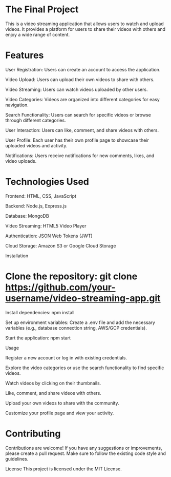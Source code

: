 # The Final Project 

This is a video streaming application that allows users to watch and upload videos. It provides a platform for users to share their videos with others and enjoy a wide range of content.

# Features

User Registration: Users can create an account to access the application.

Video Upload: Users can upload their own videos to share with others.

Video Streaming: Users can watch videos uploaded by other users.

Video Categories: Videos are organized into different categories for easy navigation.

Search Functionality: Users can search for specific videos or browse through different categories.

User Interaction: Users can like, comment, and share videos with others.

User Profile: Each user has their own profile page to showcase their uploaded videos and activity.

Notifications: Users receive notifications for new comments, likes, and video uploads.

# Technologies Used

Frontend: HTML, CSS, JavaScript

Backend: Node.js, Express.js

Database: MongoDB

Video Streaming: HTML5 Video Player

Authentication: JSON Web Tokens (JWT)

Cloud Storage: Amazon S3 or Google Cloud Storage

Installation

# Clone the repository: git clone https://github.com/your-username/video-streaming-app.git

Install dependencies: npm install

Set up environment variables: Create a .env file and add the necessary variables (e.g., database connection string, AWS/GCP credentials).

Start the application: npm start

Usage

Register a new account or log in with existing credentials.

Explore the video categories or use the search functionality to find specific videos.

Watch videos by clicking on their thumbnails.

Like, comment, and share videos with others.

Upload your own videos to share with the community.

Customize your profile page and view your activity.

# Contributing
Contributions are welcome! If you have any suggestions or improvements, please create a pull request. Make sure to follow the existing code style and guidelines.

License
This project is licensed under the MIT License.


